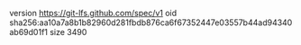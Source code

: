 version https://git-lfs.github.com/spec/v1
oid sha256:aa10a7a8b1b82960d281fbdb876ca6f67352447e03557b44ad94340ab69d01f1
size 3490
